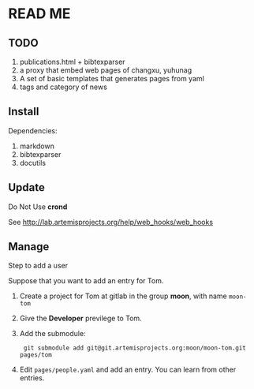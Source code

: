 # READ ME

## TODO

1. publications.html + bibtexparser
1. a proxy that embed web pages of changxu, yuhunag
1. A set of basic templates that generates pages from yaml 
1. tags and category of news

## Install

Dependencies:

1. markdown
2. bibtexparser
3. docutils

## Update

Do Not Use **crond**

See http://lab.artemisprojects.org/help/web_hooks/web_hooks

## Manage

Step to add a user

Suppose that you want to add an entry for Tom.

1. Create a project for Tom at gitlab in the group **moon**, with name `moon-tom`
2. Give the **Developer** previlege to Tom.
3. Add the submodule:

        git submodule add git@git.artemisprojects.org:moon/moon-tom.git pages/tom

4. Edit `pages/people.yaml` and add an entry. You can learn from other entries.
